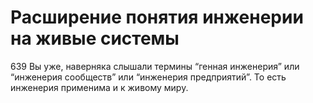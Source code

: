 # Расширение понятия инженерии на живые системы

639 Вы уже, наверняка слышали термины “генная инженерия” или “инженерия сообществ” или “инженерия предприятий”. То есть инженерия применима и к живому миру.
